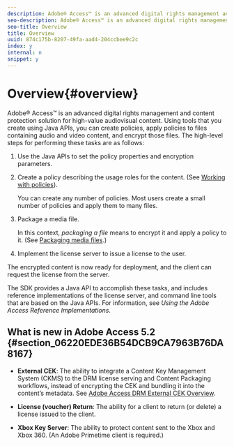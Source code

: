 ```yaml
---
description: Adobe® Access™ is an advanced digital rights management and content protection solution for high-value audiovisual content. Using tools that you create using Java APIs, you can create policies, apply policies to files containing audio and video content, and encrypt those files. The high-level steps for performing these tasks are as follows 
seo-description: Adobe® Access™ is an advanced digital rights management and content protection solution for high-value audiovisual content. Using tools that you create using Java APIs, you can create policies, apply policies to files containing audio and video content, and encrypt those files. The high-level steps for performing these tasks are as follows 
seo-title: Overview
title: Overview
uuid: 874c175b-8207-49fa-aad4-204ccbee9c2c
index: y
internal: n
snippet: y
---
```


# Overview{#overview}

Adobe® Access™ is an advanced digital rights management and content protection solution for high-value audiovisual content. Using tools that you create using Java APIs, you can create policies, apply policies to files containing audio and video content, and encrypt those files. The high-level steps for performing these tasks are as follows:

1. Use the Java APIs to set the policy properties and encryption parameters. 
1. Create a policy describing the usage roles for the content. (See [Working with policies](../../aaxs-protecting-content/content-working-with-policies/content-working-with-policies-overview.md)).

   You can create any number of policies. Most users create a small number of policies and apply them to many files. 

1. Package a media file.

   In this context, *packaging a file* means to encrypt it and apply a policy to it. (See [Packaging media files](../../aaxs-protecting-content/content-packaging-media-files/content-packaging-media-files.md#content-packaging-media-files).) 

1. Implement the license server to issue a license to the user.

The encrypted content is now ready for deployment, and the client can request the license from the server.

The SDK provides a Java API to accomplish these tasks, and includes reference implementations of the license server, and command line tools that are based on the Java APIs. For information, see *Using the Adobe Access Reference Implementations*.

## What is new in Adobe Access 5.2 {#section_06220EDE36B54DCB9CA7963B76DA8167}

* **External CEK**: The ability to integrate a Content Key Management System (CKMS) to the DRM license serving and Content Packaging workflows, instead of encrypting the CEK and bundling it into the content’s metadata. See [Adobe Access DRM External CEK Overview](c_aaxs_drm-external-cek-overview.md). 

* **License (voucher) Return**: The ability for a client to return (or delete) a license issued to the client. 
* **Xbox Key Server**: The ability to protect content sent to the Xbox and Xbox 360. (An Adobe Primetime client is required.)

